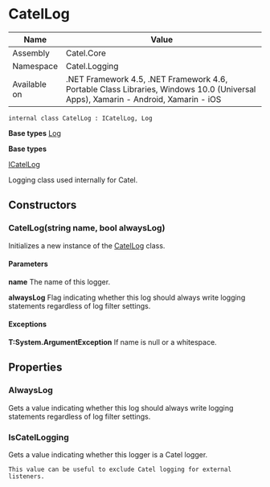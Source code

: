 

# CatelLog

Name|Value
---|---
Assembly|Catel.Core
Namespace|Catel.Logging
Available on|.NET Framework 4.5, .NET Framework 4.6, Portable Class Libraries, Windows 10.0 (Universal Apps), Xamarin - Android, Xamarin - iOS

```
internal class CatelLog : ICatelLog, Log
```

**Base types**
[Log](/Catel.Core\Catel\Logging\Log.md)

**Base types**

[ICatelLog](/Catel.Core\Catel\Logging\ICatelLog.md)


Logging class used internally for Catel.



## Constructors

### CatelLog(string name, bool alwaysLog)

Initializes a new instance of the [CatelLog](#) class.

#### Parameters

**name**
The name of this logger.

**alwaysLog**
Flag indicating whether this log should always write logging statements regardless of log filter settings.

#### Exceptions

**T:System.ArgumentException**
If name is null or a whitespace.



## Properties

### AlwaysLog

Gets a value indicating whether this log should always write logging statements regardless of log filter settings.



### IsCatelLogging

Gets a value indicating whether this logger is a Catel logger.
    


    This value can be useful to exclude Catel logging for external listeners.



